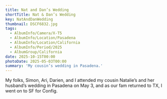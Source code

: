 ```yaml
---
title: Nat and Dan’s Wedding
shortTitle: Nat & Dan’s Wedding
key: NatAndDanWedding
thumbnail: DSCF6832.jpg
tags:
  - AlbumInfo/Camera/X-T5
  - AlbumInfo/Location/Pasadena
  - AlbumInfo/Location/California
  - AlbumInfo/Period/2025
  - AlbumGroup/California
date: 2025-10-15T00:00
photoDate: 2025-05-03T00:00
summary: 'My cousin’s wedding in Pasadena.'
---
```

My folks, Simon, Ari, Darien, and I attended my cousin Natalie’s and her husband’s wedding in Pasadena on May 3, and as our fam returned to TX, I went on to SF for Config.